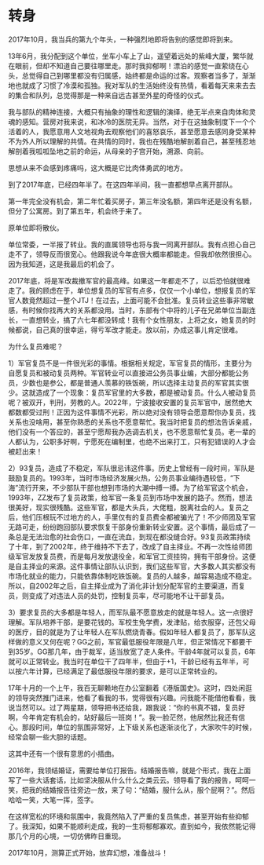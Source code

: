 # 转身

2017年10月，我当兵的第九个年头，一种强烈地即将告别的感觉即将到来。

13年6月，我分配到这个单位，坐车小车上了山，遥望着远处的紫峰大厦，繁华就在眼前，但却不知道自己要往哪里走。那时我抑郁啊！漂泊的感觉一直萦绕在心头，总觉得自己到哪里都没有归属感，始终都是命运的过客。观察者当多了，渐渐地也就成了习惯了冷漠和孤独。我对军队的生活始终没有热情，看着每天来来去去的集合和队列，总觉得那是一种来自远古甚至外星的奇怪的仪式。

我与部队的精神连接，大概只有抽象的理性和逻辑的演绎，绝无半点来自肉体和灵魂的感知。营房对我来说，和冰冷的医院无异。当然，对于在这抽象制度下一个个活着的人，我愿意用人文地视角去观察他们的喜怒哀乐，甚至愿意去感同身受某种不为外人所以理解的共情。在共情的同时，我也在残酷地解剖着自己，甚至残忍地解剖着我呱呱坠地之前的命运，从母亲的子宫开始，溯源、向前。

思想从来不会感到疼痛吗，这大概是它比肉体勇武的地方。

到了2017年底，已经四年半了。在这四年半间，我一直都想早点离开部队。

第一年完全没有机会，第二年忙着买房子，第三年没名额，第四年还是没有名额，但分了公寓房。到了第五年，机会终于来了。

原单位即将散伙。

单位常委，一半报了转业。我的直属领导也将与我一同离开部队。我有点担心自己走不了，领导反而很宽心。他跟我说今年底很大概率都能走。但我却依然很担心。因为我知道，这是我最后的机会了。

2017年底，将是军改裁撤军官的最高峰。如果这一年都走不了，以后恐怕就很难走了。我的顾虑在于，单位想复员的军官有点多，仅仅一个小单位，想报复员的军官人数竟然超过一整个JTJ！在过去，上面可能不会批准。复员转业这些事非常敏感，有时候你找再大的关系都没用。当时，东部有个中将的儿子在兄弟单位当副连长，一直想转业，搞了六七年都没转成！我有个女性朋友，上将之女，她复员的时候都说，自己真的很幸运，得亏军改才能走。放以前，办成这事儿肯定很难。

为什么复员难呢？

1）军官复员不是一件很光彩的事情。根据相关规定，军官复员的情形，主要分为自愿复员和被动复员两种。军官转业可以直接进公务员事业编，大部分都能公务员，少数也是参公，都是普通人羡慕的铁饭碗，所以选择主动复员的军官其实很少。这就造成了一个现象：复员军官里的大多数，都是被动复员。什么人被动复员呢？被双开，判刑，劳教的人。2022年，宁波接收安置的复员军官中，居然绝大都数都受过刑！正因为这件事情不光彩，所以绝对没有领导会愿意帮你办复员，找关系也没啥用，甚至你熟悉的关系也不愿意帮忙。我当时把复员的想法告诉亲戚，他们没有一个答应的，甚至宁愿帮我办选调去机关，也不愿意帮忙复员。老一辈的人都认为，公职多好啊，宁愿死在编制里，也绝不出来打工，只有犯错误的人才会被赶出来！

2）93复员，造成了不稳定，军队很忌讳这件事。历史上曾经有一段时间，军队是鼓励复员的。1993年，当时市场经济发展火热，公务员事业编待遇较低，“下海”流行开来，不少部队干部也想到市场的大潮中搏一搏。为了给军官这个机会，1993年，ZZ发布了复员政策，给军官一条复员到市场中发展的路子。然而，想法很美好，现实很残酷。这些军官，都是大头兵，大佬粗，脱离社会的人。复员之后，他们压根玩不过地方的人，手里仅有的复员费全都被骗光了！不少师团及军官无路可走，纷纷跑回部队要求恢复干部身份重新转业安置。这个事情，最后成了一条总是无法治愈的社会伤口，一直在流血，到现在都没缝合好。93复员政策持续了十年，到了2002年，终于维持不下去了，改成了自主择业。不再一次性给师团级军官发放复员费，而是每月发放退役金，和军官工资挂钩，拥有干部身份。这便是自主择业的来源。这件事情让部队认识到，我们这些军官，大多数人其实都没有市场化就业的能力，只能依靠体制吃铁饭碗。复员的人越多，越容易造成不稳定。所以，自2002年之后，自主择业成为了消化非计划分配军官的主要渠道，而复员，则变成了对违法人员的处罚，控制复员率，尽可能地不让干部复员。

3）要求复员的大多都是年轻人，而军队最不愿意放走的就是年轻人。这一点很好理解。军队培养干部，是要花钱的。军校生免学费，发津贴，给衣服穿，还包父母的医疗，目的就是为了让年轻人在军队燃烧青春。假如年轻人都复员了，那军队这样做的意义又何在呢？GG之前，军官最低服役年限是八年，但正常情况下都要干到35岁。GG那几年，由于裁军，适当放宽了走人条件。干龄4年就可以复员，6年就可以正常转业。我当时在单位干了四年半，但由于+1，干龄已经有五年半，可以按六年计算，已经满足了最低服役年限的要求，是可以正常转业的。

17年十月的一个上午，我百无聊赖地在办公室翻着《港版国史》。这时，四处闲逛的领导突然推门进来，他看了看我的书，觉得很有兴趣。问我能不能借他看看，我说当然可以。过了两星期，领导把书还给我，跟我说：“你的书真不错，复员好啊，今年肯定有机会的，站好最后一班岗！”。我一脸茫然，他居然比我还有信心。那段时间，单位的氛围非常好，上下级关系也逐渐淡化了，大家吹牛的时候，经常会聊一些大胆的话题。

这其中还有一个很有意思的小插曲。

2016年，我领结婚证，需要给单位打报告。结婚报告嘛，就是个形式，我在上面写了一些大话套话，比如坚决服从什么什么之类云云。领导看了我的报告，呵呵一笑，把我的结婚报告往旁边一放，来了句：“结婚，服什么从，服个屁啊？”。然后哈哈一笑，大笔一挥，签字。

在这样宽松的环境和氛围中，我竟然陷入了严重的复员焦虑，甚至开始有些抑郁了。我深知，如果不能顺利走成，我的一生将郁郁寡欢。直到如今，我依然能记得那几个月的心境，一切仿佛昨日重现。

2017年10月，测算正式开始，放弃幻想，准备战斗！